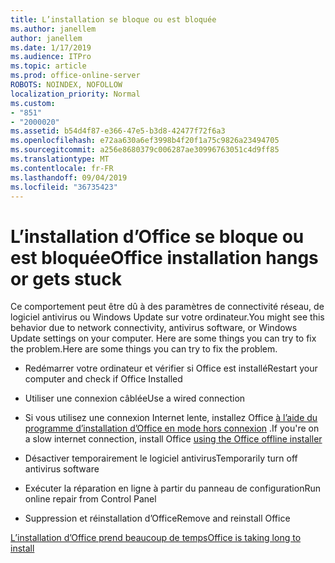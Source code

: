 ```yaml
---
title: L’installation se bloque ou est bloquée
ms.author: janellem
author: janellem
ms.date: 1/17/2019
ms.audience: ITPro
ms.topic: article
ms.prod: office-online-server
ROBOTS: NOINDEX, NOFOLLOW
localization_priority: Normal
ms.custom:
- "851"
- "2000020"
ms.assetid: b54d4f87-e366-47e5-b3d8-42477f72f6a3
ms.openlocfilehash: e72aa630a6ef3998b4f20f1a75c9826a23494705
ms.sourcegitcommit: a256e8680379c006287ae30996763051c4d9ff85
ms.translationtype: MT
ms.contentlocale: fr-FR
ms.lasthandoff: 09/04/2019
ms.locfileid: "36735423"
---
```

# <a name="office-installation-hangs-or-gets-stuck"></a><span data-ttu-id="89c1a-102">L’installation d’Office se bloque ou est bloquée</span><span class="sxs-lookup"><span data-stu-id="89c1a-102">Office installation hangs or gets stuck</span></span>

<span data-ttu-id="89c1a-103">Ce comportement peut être dû à des paramètres de connectivité réseau, de logiciel antivirus ou Windows Update sur votre ordinateur.</span><span class="sxs-lookup"><span data-stu-id="89c1a-103">You might see this behavior due to network connectivity, antivirus software, or Windows Update settings on your computer.</span></span> <span data-ttu-id="89c1a-104">Here are some things you can try to fix the problem.</span><span class="sxs-lookup"><span data-stu-id="89c1a-104">Here are some things you can try to fix the problem.</span></span>
  
- <span data-ttu-id="89c1a-105">Redémarrer votre ordinateur et vérifier si Office est installé</span><span class="sxs-lookup"><span data-stu-id="89c1a-105">Restart your computer and check if Office Installed</span></span>

- <span data-ttu-id="89c1a-106">Utiliser une connexion câblée</span><span class="sxs-lookup"><span data-stu-id="89c1a-106">Use a wired connection</span></span>

- <span data-ttu-id="89c1a-107">Si vous utilisez une connexion Internet lente, installez Office [à l’aide du programme d’installation d’Office en mode hors connexion](https://support.office.com/article/f0a85fe7-118f-41cb-a791-d59cef96ad1c?wt.mc_id=Alchemy_ClientDIA) .</span><span class="sxs-lookup"><span data-stu-id="89c1a-107">If you're on a slow internet connection, install Office [using the Office offline installer](https://support.office.com/article/f0a85fe7-118f-41cb-a791-d59cef96ad1c?wt.mc_id=Alchemy_ClientDIA)</span></span>

- <span data-ttu-id="89c1a-108">Désactiver temporairement le logiciel antivirus</span><span class="sxs-lookup"><span data-stu-id="89c1a-108">Temporarily turn off antivirus software</span></span>

- <span data-ttu-id="89c1a-109">Exécuter la réparation en ligne à partir du panneau de configuration</span><span class="sxs-lookup"><span data-stu-id="89c1a-109">Run online repair from Control Panel</span></span>

- <span data-ttu-id="89c1a-110">Suppression et réinstallation d’Office</span><span class="sxs-lookup"><span data-stu-id="89c1a-110">Remove and reinstall Office</span></span>

[<span data-ttu-id="89c1a-111">L’installation d’Office prend beaucoup de temps</span><span class="sxs-lookup"><span data-stu-id="89c1a-111">Office is taking long to install</span></span>](https://support.office.com/article/0f09f357-3fef-42a6-b8aa-cef4c6c44bdf?wt.mc_id=Alchemy_ClientDIA)
  